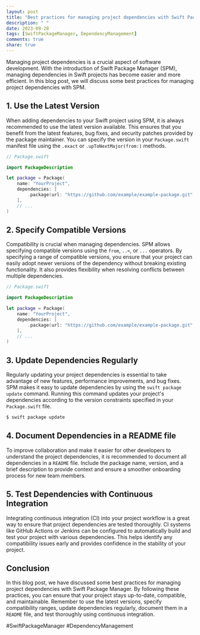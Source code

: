 ```yaml
---
layout: post
title: "Best practices for managing project dependencies with Swift Package Manager"
description: " "
date: 2023-09-28
tags: [SwiftPackageManager, DependencyManagement]
comments: true
share: true
---
```


Managing project dependencies is a crucial aspect of software development. With the introduction of Swift Package Manager (SPM), managing dependencies in Swift projects has become easier and more efficient. In this blog post, we will discuss some best practices for managing project dependencies with SPM.

## 1. Use the Latest Version

When adding dependencies to your Swift project using SPM, it is always recommended to use the latest version available. This ensures that you benefit from the latest features, bug fixes, and security patches provided by the package maintainer. You can specify the version in your `Package.swift` manifest file using the `.exact` or `.upToNextMajor(from:)` methods.

```swift
// Package.swift

import PackageDescription

let package = Package(
    name: "YourProject",
    dependencies: [
        .package(url: "https://github.com/example/example-package.git", from: "1.0.0")
    ],
    // ...
)
```

## 2. Specify Compatible Versions

Compatibility is crucial when managing dependencies. SPM allows specifying compatible versions using the `from`, `..<`, or `...` operators. By specifying a range of compatible versions, you ensure that your project can easily adopt newer versions of the dependency without breaking existing functionality. It also provides flexibility when resolving conflicts between multiple dependencies.

```swift
// Package.swift

import PackageDescription

let package = Package(
    name: "YourProject",
    dependencies: [
        .package(url: "https://github.com/example/example-package.git", "1.0.0"..<"2.0.0")
    ],
    // ...
)
```

## 3. Update Dependencies Regularly

Regularly updating your project dependencies is essential to take advantage of new features, performance improvements, and bug fixes. SPM makes it easy to update dependencies by using the `swift package update` command. Running this command updates your project's dependencies according to the version constraints specified in your `Package.swift` file.

```bash
$ swift package update
```

## 4. Document Dependencies in a README file

To improve collaboration and make it easier for other developers to understand the project dependencies, it is recommended to document all dependencies in a `README` file. Include the package name, version, and a brief description to provide context and ensure a smoother onboarding process for new team members.

## 5. Test Dependencies with Continuous Integration

Integrating continuous integration (CI) into your project workflow is a great way to ensure that project dependencies are tested thoroughly. CI systems like GitHub Actions or Jenkins can be configured to automatically build and test your project with various dependencies. This helps identify any compatibility issues early and provides confidence in the stability of your project.

## Conclusion

In this blog post, we have discussed some best practices for managing project dependencies with Swift Package Manager. By following these practices, you can ensure that your project stays up-to-date, compatible, and maintainable. Remember to use the latest versions, specify compatibility ranges, update dependencies regularly, document them in a `README` file, and test thoroughly using continuous integration. 

#SwiftPackageManager #DependencyManagement